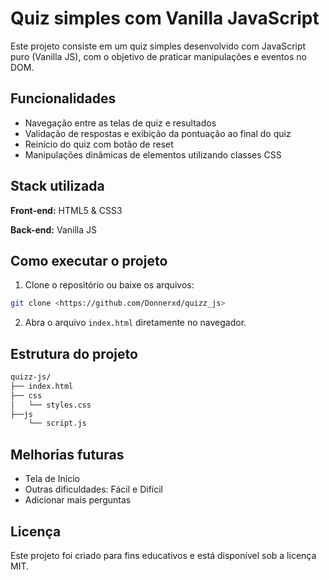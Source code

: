 # Quiz simples com Vanilla JavaScript

Este projeto consiste em um quiz simples desenvolvido com JavaScript puro (Vanilla JS), com o objetivo de praticar manipulações e eventos no DOM.


## Funcionalidades

- Navegação entre as telas de quiz e resultados
- Validação de respostas e exibição da pontuação ao final do quiz
- Reinício do quiz com botão de reset
- Manipulações dinâmicas de elementos utilizando classes CSS


## Stack utilizada

**Front-end:** HTML5 & CSS3

**Back-end:** Vanilla JS


## Como executar o projeto

1. Clone o repositório ou baixe os arquivos:
```bash
git clone <https://github.com/Donnerxd/quizz_js>
```
2. Abra o arquivo `index.html` diretamente no navegador.



## Estrutura do projeto

```bash
quizz-js/
├── index.html
├── css
│   └── styles.css
├──js
    └── script.js
```
## Melhorias futuras

- Tela de Início
- Outras dificuldades: Fácil e Difícil
- Adicionar mais perguntas


## Licença

Este projeto foi criado para fins educativos e está disponível sob a licença MIT.
